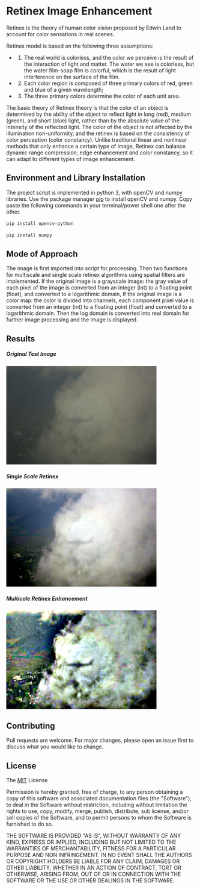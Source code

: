 # Retinex Image Enhancement
Retinex is the theory of human color vision proposed by Edwin Land to account for color sensations in real scenes.

Retinex model is
based on the following three assumptions:
- 1. The real world is colorless, and the color we perceive is the result of the interaction
of light and matter. The water we see is colorless, but the water film-soap film is
colorful, which is the result of light interference on the surface of the film.
- 2. Each color region is composed of three primary colors of red, green and blue of a
given wavelength;
- 3. The three primary colors determine the color of each unit area.

The basic theory of Retinex theory is that the color of an object is determined by the
ability of the object to reflect light in long (red), medium (green), and short (blue) light,
rather than by the absolute value of the intensity of the reflected light. The color of the
object is not affected by the illumination non-uniformity, and the retinex is based on the
consistency of color perception (color constancy). Unlike traditional linear and nonlinear
methods that only enhance a certain type of image, Retinex can balance dynamic range
compression, edge enhancement and color constancy, so it can adapt to different types of
image enhancement.


## Environment and Library Installation
The project script is implemented in python 3, with openCV and numpy libraries.
Use the package manager [pip](https://pip.pypa.io/en/stable/) to install openCV and numpy. Copy paste the following commands in your terminal/power shell one after the other.

```bash
pip install opencv-python
```
```bash
pip install numpy
```
## Mode of Approach
The image is first imported into script for processing.
Then two functions for multiscale and single scale retinex algorithms using spatial filters
are implemented. If the original image is a grayscale image: the gray value of each pixel of
the image is converted from an integer (int) to a floating point (float), and converted to a
logarithmic domain, If the original image is a color map: the color is divided into channels,
each component pixel value is converted from an integer (int) to a floating point (float) and
converted to a logarithmic domain. Then the log domain is converted into real domain for
further image processing and the image is displayed.

## Results


<p>
  <h5>Original Test Image</h5>
  <img src="sd.jpg" width="400" title="hover text">
  <h5>Single Scale Retinex</h5>
  <img src="SSR.jpg" width="400" alt="accessibility text">
  <h5>Multicale Retinex Enhancement</h5>
  <img src="MSR.jpg" width="400" alt="accessibility text">
</p>


## Contributing
Pull requests are welcome. For major changes, please open an issue first to discuss what you would like to change.


## License
The [MIT](https://choosealicense.com/licenses/mit/) License

Permission is hereby granted, free of charge, to any person obtaining a copy of this software and associated documentation files (the "Software"), to deal in the Software without restriction, including without limitation the rights to use, copy, modify, merge, publish, distribute, sub license, and/or sell copies of the Software, and to permit persons to whom the Software is furnished to do so.

THE SOFTWARE IS PROVIDED "AS IS", WITHOUT WARRANTY OF ANY KIND, EXPRESS OR IMPLIED, INCLUDING BUT NOT LIMITED TO THE WARRANTIES OF MERCHANTABILITY, FITNESS FOR A PARTICULAR PURPOSE AND NON INFRINGEMENT. IN NO EVENT SHALL THE AUTHORS OR COPYRIGHT HOLDERS BE LIABLE FOR ANY CLAIM, DAMAGES OR OTHER LIABILITY, WHETHER IN AN ACTION OF CONTRACT, TORT OR OTHERWISE, ARISING FROM, OUT OF OR IN CONNECTION WITH THE SOFTWARE OR THE USE OR OTHER DEALINGS IN THE SOFTWARE.
